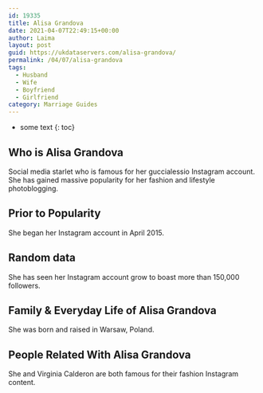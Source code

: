 ```yaml
---
id: 19335
title: Alisa Grandova
date: 2021-04-07T22:49:15+00:00
author: Laima
layout: post
guid: https://ukdataservers.com/alisa-grandova/
permalink: /04/07/alisa-grandova
tags:
  - Husband
  - Wife
  - Boyfriend
  - Girlfriend
category: Marriage Guides
---
```


* some text
{: toc}


## Who is Alisa Grandova
                  
                  
                  
Social media starlet who is famous for her guccialessio Instagram account. She has gained massive popularity for her fashion and lifestyle photoblogging. 
                  
              
            
              
            
                
                
                
## Prior to Popularity
                  
                  
                  
She began her Instagram account in April 2015. 
                  
              
            
              
            
                
                
                
## Random data
                  
                  
                  
She has seen her Instagram account grow to boast more than 150,000 followers. 
                  
              
            
              
            
                
                
                
## Family & Everyday Life of Alisa Grandova
                  
                  
                  
She was born and raised in Warsaw, Poland. 
                  
              
            
              
            
                
                
                
## People Related With Alisa Grandova
                  
                  
                  
She and Virginia Calderon are both famous for their fashion Instagram content. 
                  
              
            
              
            
                
              
            
              
              
            
            
              
            
          
          
          